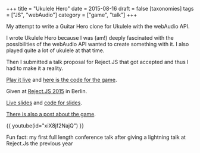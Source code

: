 +++
title = "Ukulele Hero"
date = 2015-08-16
draft = false
[taxonomies]
tags = ["JS", "webAudio"]
category = ["game", "talk"]
+++

My attempt to write a Guitar Hero clone for Ukulele with the webAudio API.

I wrote Ukulele Hero because I was (am!) deeply fascinated with the possibilities of the webAudio API wanted to create something with it. I also played quite a lot of ukulele at that time.

Then I submitted a talk proposal for Reject.JS that got accepted and thus I had to make it a reality.

[Play it live](https://lislis.de/games/ukulele-hero/) and [here is the code for the game](https://github.com/lislis/ukulele-hero).

Given at [Reject.JS 2015](http://rejectjs.org/) in Berlin.

[Live slides](https://lislis.de/talks/ukulele-hero) and [code for slides](https://github.com/lislis/ukulele-hero-slides).

[There is also a post about the game](@/post/2015-08-16-ukulele-hero.md).


{{ youtube(id="xiX8jf2NajQ") }}

Fun fact: my first full length conference talk after giving a lightning talk at Reject.Js the previous year
